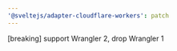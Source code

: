 ```yaml
---
'@sveltejs/adapter-cloudflare-workers': patch
---
```


[breaking] support Wrangler 2, drop Wrangler 1
